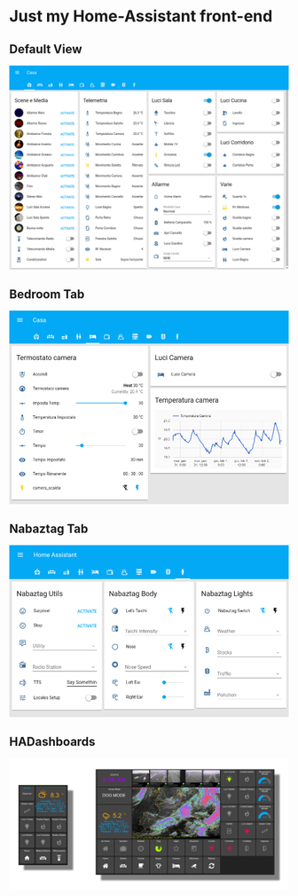 Just my Home-Assistant front-end
================================

Default View
------------

![](/screenshots/1%20-%20Default%20View.png "Default View")



Bedroom Tab
-----------

![](/screenshots/2%20-%20Camera.png "Bedroom Tab")



Nabaztag Tab
------------

![](/screenshots/3%20-%20Nabaztag.png "Nabaztag Tab")



HADashboards
------------

![](/screenshots/4%20-%20Dashboard.png "HADashboards")


